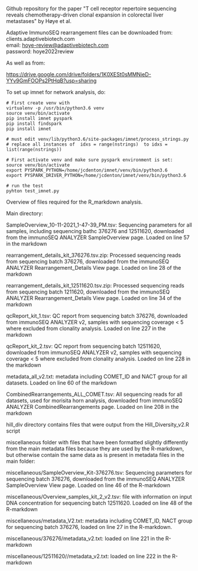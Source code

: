 Github repository for the paper "T cell receptor repertoire sequencing reveals chemotherapy-driven clonal expansion in colorectal liver metastases" by Høye et al.

Adaptive ImmunoSEQ rearrangement files can be downloaded from:  
clients.adaptivebiotech.com  
email: hoye-review@adaptivebiotech.com  
password: hoye2022review

As well as from:

https://drive.google.com/drive/folders/1K0XESt0sMMNieD-YYv9GmFOOPs2PtHqB?usp=sharing


To set up imnet for network analysis, do:
```
# First create venv with 
virtualenv -p /usr/bin/python3.6 venv
source venv/bin/activate
pip install imnet pyspark
pip install findspark
pip install imnet

# must edit venv/lib/python3.6/site-packages/imnet/process_strings.py
# replace all instances of  idxs = range(nstrings)  to idxs = list(range(nstrings))

# First activate venv and make sure pyspark environment is set:
source venv/bin/activate
export PYSPARK_PYTHON=/home/jcdenton/imnet/venv/bin/python3.6
export PYSPARK_DRIVER_PYTHON=/home/jcdenton/imnet/venv/bin/python3.6

# run the test
pyhton test_imnet.py
```


Overview of files required for the R_markdown analysis.

Main directory:

SampleOverview_10-11-2021_1-47-39_PM.tsv: Sequencing parameters for all samples, including sequencing bathc 376276 and 12511620, downloaded from the immunoSEQ ANALYZER SampleOverview page. Loaded on line 57 in the markdown

rearrangement_details_kit_376276.tsv.zip: Processed sequencing reads from sequencing batch 376276, downloaded from the immunoSEQ ANALYZER Rearrangement_Details View page. Loaded on line 28 of the markdown

rearrangement_details_kit_12511620.tsv.zip: Processed sequencing reads from sequencing batch 1211620, downloaded from the immunoSEQ ANALYZER Rearrangement_Details View page. Loaded on line 34 of the markdown

qcReport_kit_1.tsv: QC report from sequencing batch 376276, downloaded from immunoSEQ ANALYZER v2, samples with sequencing coverage < 5 where excluded from clonality analysis. Loaded on line 227 in the markdown

qcReport_kit_2.tsv: QC report from sequencing batch 12511620, downloaded from immunoSEQ ANALYZER v2, samples with sequencing coverage < 5 where excluded from clonality analysis. Loaded on line 228 in the markdown

metadata_all_v2.txt: metadata including COMET_ID and NACT group for all datasets. Loaded on line 60 of the markdown

CombinedRearrangements_ALL_COMET.tsv: All sequencing reads for all datasets, used for morisita horn analysis, downloaded from immunoSEQ ANALYZER CombinedRearrangements page. Loaded on line 208 in the markdown




hill_div directory contains files that were output from the Hill_Diversity_v2.R script




miscellaneous folder with files that have been formatted slightly differently from the main metadata files because they are used by the R-markdown, but otherwise contain the same data as is present in metadata files in the main folder:

miscellaneous/SampleOverview_Kit-376276.tsv: Sequencing parameters for sequencing batch 376276, downloaded from the immunoSEQ ANALYZER SampleOverview View page. Loaded on line 46 of the R-markdown

miscellaneous/Overview_samples_kit_2_v2.tsv: file with information on input DNA concentration for sequencing batch 12511620. Loaded on line 48 of the R-markdown

miscellaneous/metadata_V2.txt: metadata including COMET_ID, NACT group for sequencing batch 376276, loaded on line 27 in the R-markdown.

miscellaneous/376276/metadata_v2.txt: loaded on line 221 in the R-markdown

miscellaneous/12511620//metadata_v2.txt: loaded on line 222 in the R-markdown

